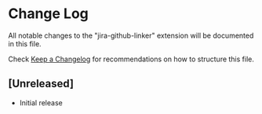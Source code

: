 # Change Log

All notable changes to the "jira-github-linker" extension will be documented in this file.

Check [Keep a Changelog](http://keepachangelog.com/) for recommendations on how to structure this file.

## [Unreleased]

- Initial release